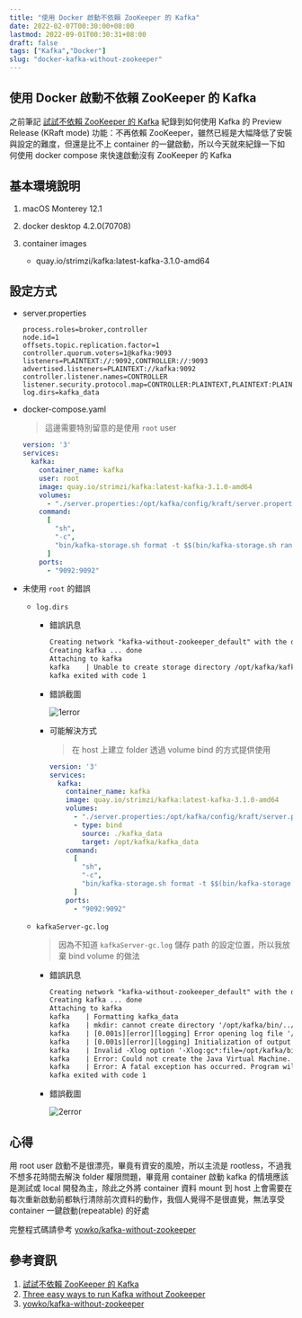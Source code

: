 ```yaml
---
title: "使用 Docker 啟動不依賴 ZooKeeper 的 Kafka"
date: 2022-02-07T00:30:00+08:00
lastmod: 2022-09-01T00:30:31+08:00
draft: false
tags: ["Kafka","Docker"]
slug: "docker-kafka-without-zookeeper"
---
```


## 使用 Docker 啟動不依賴 ZooKeeper 的 Kafka

之前筆記 [試試不依賴 ZooKeeper 的 Kafka](/kafka-without-zookeeper) 紀錄到如何使用 Kafka 的 Preview Release (KRaft mode) 功能：不再依賴 ZooKeeper，雖然已經是大幅降低了安裝與設定的難度，但還是比不上 container 的一鍵啟動，所以今天就來紀錄一下如何使用 docker compose 來快速啟動沒有 ZooKeeper 的 Kafka

## 基本環境說明

1. macOS Monterey 12.1
2. docker desktop 4.2.0(70708)
3. container images

    - quay.io/strimzi/kafka:latest-kafka-3.1.0-amd64

## 設定方式

- server.properties

    ```config
    process.roles=broker,controller
    node.id=1
    offsets.topic.replication.factor=1
    controller.quorum.voters=1@kafka:9093
    listeners=PLAINTEXT://:9092,CONTROLLER://:9093
    advertised.listeners=PLAINTEXT://kafka:9092
    controller.listener.names=CONTROLLER
    listener.security.protocol.map=CONTROLLER:PLAINTEXT,PLAINTEXT:PLAINTEXT
    log.dirs=kafka_data
    ```

- docker-compose.yaml

    > 這邊需要特別留意的是使用 `root` user

    ```yaml
    version: '3'
    services:
      kafka:
        container_name: kafka
        user: root
        image: quay.io/strimzi/kafka:latest-kafka-3.1.0-amd64
        volumes:
          - "./server.properties:/opt/kafka/config/kraft/server.properties"
        command:
          [
            "sh",
            "-c",
            "bin/kafka-storage.sh format -t $$(bin/kafka-storage.sh random-uuid) -c /opt/kafka/config/kraft/server.properties && bin/kafka-server-start.sh /opt/kafka/config/kraft/server.properties",
          ]
        ports:
          - "9092:9092"
    ```

- 未使用 `root` 的錯誤

    - `log.dirs`
        - 錯誤訊息

            ```txt
            Creating network "kafka-without-zookeeper_default" with the default driver
            Creating kafka ... done
            Attaching to kafka
            kafka    | Unable to create storage directory /opt/kafka/kafka_data: /opt/kafka/kafka_data
            kafka exited with code 1
            ```

        - 錯誤截圖

            ![1error](https://user-images.githubusercontent.com/3851540/152758025-66e1008e-7428-43ef-a438-ca03f12b1107.png)

        - 可能解決方式

            > 在 host 上建立 folder 透過 volume bind 的方式提供使用

            ```yaml
            version: '3'
            services:
              kafka:
                container_name: kafka
                image: quay.io/strimzi/kafka:latest-kafka-3.1.0-amd64
                volumes:
                  - "./server.properties:/opt/kafka/config/kraft/server.properties"
                  - type: bind
                    source: ./kafka_data
                    target: /opt/kafka/kafka_data
                command:
                  [
                    "sh",
                    "-c",
                    "bin/kafka-storage.sh format -t $$(bin/kafka-storage.sh random-uuid) -c /opt/kafka/config/kraft/server.properties && bin/kafka-server-start.sh /opt/kafka/config/kraft/server.properties",
                  ]
                ports:
                  - "9092:9092"
            ```

    - `kafkaServer-gc.log`

        > 因為不知道 `kafkaServer-gc.log` 儲存 path 的設定位置，所以我放棄 bind volume 的做法

        - 錯誤訊息

            ```txt
            Creating network "kafka-without-zookeeper_default" with the default driver
            Creating kafka ... done
            Attaching to kafka
            kafka    | Formatting kafka_data
            kafka    | mkdir: cannot create directory '/opt/kafka/bin/../logs': Permission denied
            kafka    | [0.001s][error][logging] Error opening log file '/opt/kafka/bin/../logs/kafkaServer-gc.log': No such file or directory
            kafka    | [0.001s][error][logging] Initialization of output 'file=/opt/kafka/bin/../logs/kafkaServer-gc.log' using options 'filecount=10,filesize=100M' failed.
            kafka    | Invalid -Xlog option '-Xlog:gc*:file=/opt/kafka/bin/../logs/kafkaServer-gc.log:time,tags:filecount=10,filesize=100M', see error log for details.
            kafka    | Error: Could not create the Java Virtual Machine.
            kafka    | Error: A fatal exception has occurred. Program will exit.
            kafka exited with code 1
            ```

        - 錯誤截圖

            ![2error](https://user-images.githubusercontent.com/3851540/152758038-fe592060-a934-4e81-a5ec-7ed4c906b7dd.png)

## 心得

用 root user 啟動不是很漂亮，畢竟有資安的風險，所以主流是 rootless，不過我不想多花時間去解決 folder 權限問題，畢竟用 container 啟動 kafka 的情境應該是測試或 local 開發為主，除此之外將 container 資料 mount 到 host 上會需要在每次重新啟動前都執行清除前次資料的動作，我個人覺得不是很直覺，無法享受 container 一鍵啟動(repeatable) 的好處

完整程式碼請參考 [yowko/kafka-without-zookeeper](https://github.com/yowko/kafka-without-zookeeper)

## 參考資訊

1. [試試不依賴 ZooKeeper 的 Kafka](/kafka-without-zookeeper)
2. [Three easy ways to run Kafka without Zookeeper](https://hellokube.dev/posts/three-ways-zookeepeerless-kafka/)
3. [yowko/kafka-without-zookeeper](https://github.com/yowko/kafka-without-zookeeper)
